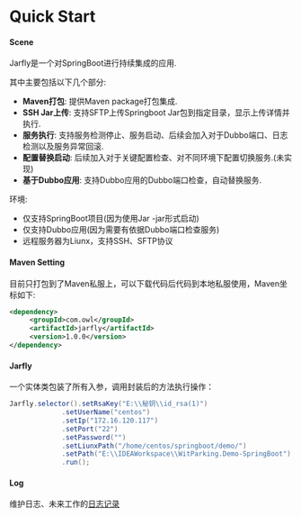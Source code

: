 # Quick Start

#### Scene

Jarfly是一个对SpringBoot进行持续集成的应用.

其中主要包括以下几个部分:

* **Maven打包**: 提供Maven package打包集成.
* **SSH Jar上传**: 支持SFTP上传Springboot Jar包到指定目录，显示上传详情并执行.
* **服务执行**: 支持服务检测停止、服务启动、后续会加入对于Dubbo端口、日志检测以及服务异常回滚.
* **配置替换启动**: 后续加入对于关键配置检查、对不同环境下配置切换服务.(未实现)
* **基于Dubbo应用**: 支持Dubbo应用的Dubbo端口检查，自动替换服务.

环境:

* 仅支持SpringBoot项目(因为使用Jar -jar形式启动)
* 仅支持Dubbo应用(因为需要有依据Dubbo端口检查服务)
* 远程服务器为Liunx，支持SSH、SFTP协议

#### Maven Setting

目前只打包到了Maven私服上，可以下载代码后代码到本地私服使用，Maven坐标如下:

```xml
<dependency>
     <groupId>com.owl</groupId>
     <artifactId>jarfly</artifactId>
     <version>1.0.0</version>
</dependency>
```

#### Jarfly

一个实体类包装了所有入参，调用封装后的方法执行操作：
```java
Jarfly.selector().setRsaKey("E:\\秘钥\\id_rsa(1)")
             .setUserName("centos")
             .setIp("172.16.120.117")
             .setPort("22")
             .setPassword("")
             .setLiunxPath("/home/centos/springboot/demo/")
             .setPath("E:\\IDEAWorkspace\\WitParking.Demo-SpringBoot")
             .run();
```

#### Log
维护日志、未来工作的[日志记录](./LOG.md)

